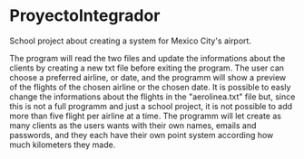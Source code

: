 # ProyectoIntegrador
School project about creating a system for Mexico City's airport.

The program will read the two files and update the informations about the clients by creating a new txt file before exiting the program. The user can choose a preferred airline, or date, and the programm will show a preview of the flights of the chosen airline or the chosen date. It is possible to easly change the informations about the flights in the "aerolinea.txt" file but, since this is not a full programm and just a school project, it is not possible to add more than five flight per airline at a time. The programm will let create as many clients as the users wants with their own names, emails and passwords, and they each have their own point system according how much kilometers they made.
